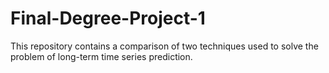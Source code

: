 # Final-Degree-Project-1
This repository contains a comparison of two techniques used to solve the problem of long-term time series prediction.
